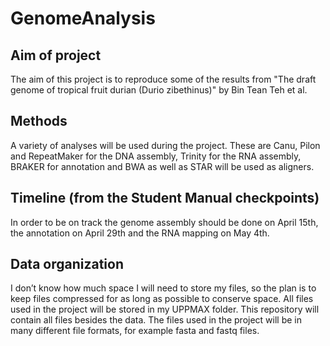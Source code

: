 # GenomeAnalysis

## Aim of project
The aim of this project is to reproduce some of the results from "The draft genome of tropical fruit durian (Durio zibethinus)" by Bin Tean Teh et al.

## Methods
A variety of analyses will be used during the project. These are Canu, Pilon and RepeatMaker for the DNA assembly, Trinity for the RNA assembly, BRAKER for annotation and BWA as well as STAR will be used as aligners.

## Timeline (from the Student Manual checkpoints)
In order to be on track the genome assembly should be done on April 15th, the annotation on April 29th and the RNA mapping on May 4th.

## Data organization
I don’t know how much space I will need to store my files, so the plan is to keep files compressed for as long as possible to conserve space. All files used in the project will be stored in my UPPMAX folder. This repository will contain all files besides the data. The files used in the project will be in many different file formats, for example fasta and fastq files.
